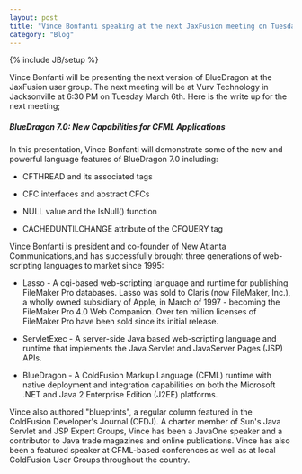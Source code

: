 ```yaml
---
layout: post
title: "Vince Bonfanti speaking at the next JaxFusion meeting on Tuesday March 6th"
category: "Blog"
---
```

{% include JB/setup %}

Vince Bonfanti will be presenting the next version of BlueDragon at the JaxFusion user group. The next meeting will be at Vurv Technology in Jacksonville at 6:30 PM on Tuesday March 6th. Here is the write up for the next meeting;

##### BlueDragon 7.0: New Capabilities for CFML Applications

In this presentation, Vince Bonfanti will demonstrate some of the new and powerful language features of BlueDragon 7.0 including:

*   CFTHREAD and its associated tags

*   CFC interfaces and abstract CFCs

*   NULL value and the IsNull() function

*   CACHEDUNTILCHANGE attribute of the CFQUERY tag

Vince Bonfanti is president and co-founder of New Atlanta Communications,and has successfully brought three generations of web-scripting languages to market since 1995:

*   Lasso - A cgi-based web-scripting language and runtime for publishing FileMaker Pro databases. Lasso was sold to Claris (now FileMaker, Inc.), a wholly owned subsidiary of Apple, in March of 1997 - becoming the FileMaker Pro 4.0 Web Companion. Over ten million licenses of FileMaker Pro have been sold since its initial release.

*   ServletExec - A server-side Java based web-scripting language and runtime that implements the Java Servlet and JavaServer Pages (JSP) APIs.

*   BlueDragon - A ColdFusion Markup Language (CFML) runtime with native deployment and integration capabilities on both the Microsoft .NET and Java 2 Enterprise Edition (J2EE) platforms.

Vince also authored "blueprints", a regular column featured in the ColdFusion Developer's Journal (CFDJ). A charter member of Sun's Java Servlet and JSP Expert Groups, Vince has been a JavaOne speaker and a contributor to Java trade magazines and online publications. Vince has also been a featured speaker at CFML-based conferences as well as at local ColdFusion User Groups throughout the country.